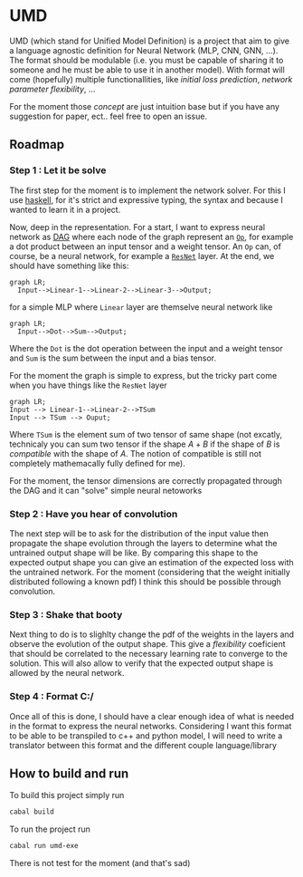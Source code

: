 # UMD

UMD (which stand for Unified Model Definition) is a project that aim to give a language agnostic definition for Neural Network (MLP, CNN, GNN, ...). The format should be modulable (i.e. you must be capable of sharing it to someone and he must be able to use it in another model).
With format will come (hopefully) multiple functionallities, like _initial loss prediction_, _network parameter flexibility_, ...

For the moment those _concept_ are just intuition base but if you have any suggestion for paper, ect..  feel free to open an issue.

## Roadmap

### Step 1 : Let it be solve

The first step for the moment is to implement the network solver. For this I use [haskell](https://www.haskell.org), for it's strict and expressive typing, the syntax and because I wanted to learn it in a project.

Now, deep in the representation. For a start, I want to express neural network as [DAG](https://en.wikipedia.org/wiki/Directed_acyclic_graph) where each node of the graph represent an [`Op`](src/Op.hs), for example a dot product between an input tensor and a weight tensor. An `Op` can, of course, be a neural network, for example a [`ResNet`](app/ResNet.hs) layer. At the end, we should have something like this:

```mermaid
graph LR;
  Input-->Linear-1-->Linear-2-->Linear-3-->Output;
```
for a simple MLP where `Linear` layer are themselve neural network like
```mermaid
graph LR;
  Input-->Dot-->Sum-->Output;
```
Where the `Dot` is the dot operation between the input and a weight tensor and `Sum` is the sum between the input and a bias tensor.

For the moment the graph is simple to express, but the tricky part come when you have things like the `ResNet` layer
```mermaid
graph LR;
Input --> Linear-1-->Linear-2-->TSum
Input --> TSum --> Ouput;
```

Where `TSum` is the element sum of two tensor of same shape (not excatly, technicaly you can sum two tensor if the shape $A + B$ if the shape of $B$ is _compatible_ with the shape of $A$. The notion of compatible is still not completely mathemacally fully defined for me).

For the moment, the tensor dimensions are correctly propagated through the DAG and it can "solve" simple neural netoworks

### Step 2 : Have you hear of convolution
The next step will be to ask for the distribution of the input value then propagate the shape evolution through the layers to determine what the untrained output shape will be like. By comparing this shape to the expected output shape you can give an estimation of the expected loss with the untrained network. For the moment (considering that the weight initially distributed following a known pdf) I think this should be possible through convolution.

### Step 3 : Shake that booty
Next thing to do is to slighlty change the pdf of the weights in the layers and observe the evolution of the output shape. This give a _flexibility_ coeficient that should be correlated to the necessary learning rate to converge to the solution. This will also allow to verify that the expected output shape is allowed by the neural network.

### Step 4 : Format C:/

Once all of this is done, I should have a clear enough idea of what is needed in the format to express the neural networks. Considering I want this format to be able to be transpiled to c++ and python model, I will need to write a translator between this format and the different couple language/library

## How to build and run

To build this project simply run
```bash
cabal build
```

To run the project run
```bash
cabal run umd-exe
```

There is not test for the moment (and that's sad)
